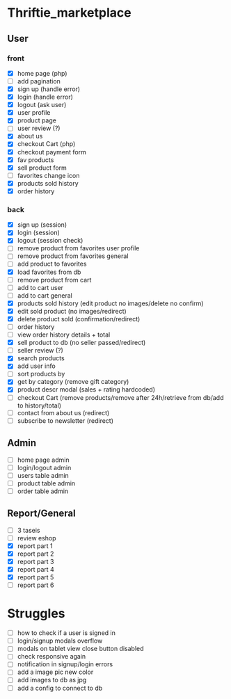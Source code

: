 # Thriftie_marketplace

## User
### front
- [x] home page (php)
- [ ] add pagination
- [x] sign up (handle error)
- [x] login (handle error)
- [x] logout (ask user)
- [x] user profile
- [x] product page
- [ ] user review (?)
- [x] about us
- [x] checkout Cart (php)
- [x] checkout payment form
- [x] fav products
- [x] sell product form
- [ ] favorites change icon
- [x] products sold history
- [x] order history
### back
- [x] sign up (session)
- [x] login (session)
- [x] logout (session check)
- [ ] remove product from favorites user profile
- [ ] remove product from favorites general 
- [ ] add product to favorites
- [x] load favorites from db
- [ ] remove product from cart
- [ ] add to cart user
- [ ] add to cart general
- [x] products sold history (edit product no images/delete no confirm)
- [x] edit sold product (no images/redirect)
- [x] delete product sold (confirmation/redirect)
- [ ] order history
- [ ] view order history details + total
- [x] sell product to db (no seller passed/redirect)
- [ ] seller review (?)
- [x] search products
- [x] add user info
- [ ] sort products by
- [x] get by category (remove gift category)
- [x] product descr modal (sales + rating hardcoded)
- [ ] checkout Cart (remove products/remove after 24h/retrieve from db/add to history/total)
- [ ] contact from about us (redirect)
- [ ] subscribe to newsletter (redirect)

## Admin
- [ ] home page admin
- [ ] login/logout admin
- [ ] users table admin
- [ ] product table admin
- [ ] order table admin

## Report/General
- [ ] 3 taseis
- [ ] review eshop
- [x] report part 1
- [x] report part 2
- [x] report part 3
- [x] report part 4
- [x] report part 5
- [ ] report part 6

# Struggles
- [ ] how to check if a user is signed in
- [ ] login/signup modals overflow
- [ ] modals on tablet view close button disabled
- [ ] check responsive again
- [ ] notification in signup/login errors
- [ ] add a image pic new color
- [ ] add images to db as jpg
- [ ] add a config to connect to db
